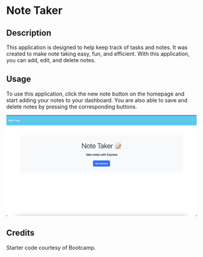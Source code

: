 # Note Taker

## Description

This application is designed to help keep track of tasks and notes. It was created to make note taking easy, fun, and efficient. With this application, you can add, edit, and delete notes.

## Usage

To use this application, click the new note button on the homepage and start adding your notes to your dashboard. You are also able to save and delete notes by pressing the corresponding buttons.

![Note Taker Homepage](assets/images/note-taker-homepage.png)

## Credits

Starter code courtesy of Bootcamp.
